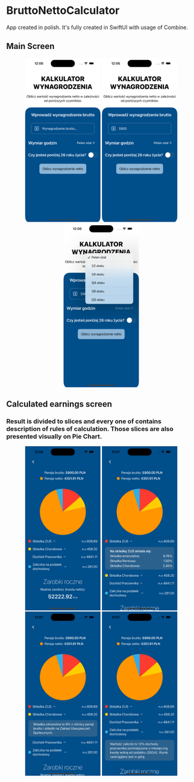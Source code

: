 # BruttoNettoCalculator

App created in polish. It's fully created in SwiftUI with usage of Combine.

## Main Screen
<p align = "center">
<img src="https://github.com/ogrodowski-tomasz/BruttoNettoCalculator/blob/main/Screenshots/Simulator%20Screen%20Shot%20-%20iPhone%2014%20Pro%20-%202022-11-21%20at%2012.06.38.png" width=200>
<img src="https://github.com/ogrodowski-tomasz/BruttoNettoCalculator/blob/main/Screenshots/Simulator%20Screen%20Shot%20-%20iPhone%2014%20Pro%20-%202022-11-21%20at%2012.06.43.png" width=200>
<img src="https://github.com/ogrodowski-tomasz/BruttoNettoCalculator/blob/main/Screenshots/Simulator%20Screen%20Shot%20-%20iPhone%2014%20Pro%20-%202022-11-21%20at%2012.06.48.png" width=200>
</p>

## Calculated earnings screen
### Result is divided to slices and every one of contains description of rules of calculation. Those slices are also presented visually on Pie Chart.
<p align = "center">
<img src="https://github.com/ogrodowski-tomasz/BruttoNettoCalculator/blob/main/Screenshots/Simulator%20Screen%20Shot%20-%20iPhone%2014%20Pro%20-%202022-11-21%20at%2012.06.55.png" width=200>
<img src="https://github.com/ogrodowski-tomasz/BruttoNettoCalculator/blob/main/Screenshots/Simulator%20Screen%20Shot%20-%20iPhone%2014%20Pro%20-%202022-11-21%20at%2012.07.04.png" width=200>
<img src="https://github.com/ogrodowski-tomasz/BruttoNettoCalculator/blob/main/Screenshots/Simulator%20Screen%20Shot%20-%20iPhone%2014%20Pro%20-%202022-11-21%20at%2012.07.07.png" width=200>
<img src="https://github.com/ogrodowski-tomasz/BruttoNettoCalculator/blob/main/Screenshots/Simulator%20Screen%20Shot%20-%20iPhone%2014%20Pro%20-%202022-11-21%20at%2012.07.20.png" width=200>
</p>
